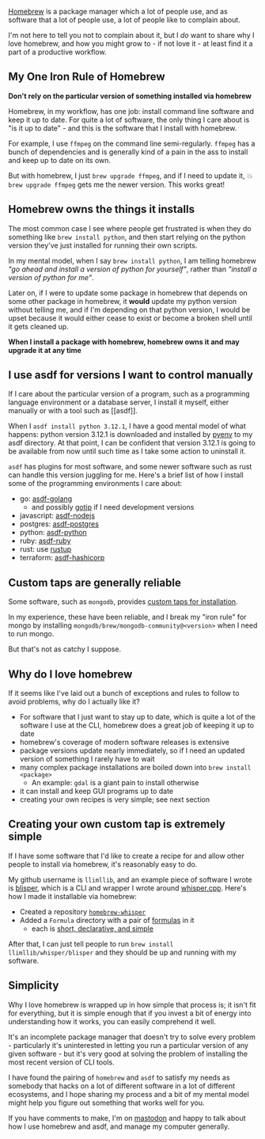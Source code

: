 [Homebrew](https://brew.sh/) is a package manager which a lot of people use, and as software that a lot of people use, a lot of people like to complain about.

I'm not here to tell you not to complain about it, but I _do_ want to share why I love homebrew, and how you might grow to - if not love it - at least find it a part of a productive workflow.
## My One Iron Rule of Homebrew

**Don't rely on the particular version of something installed via homebrew**

Homebrew, in my workflow, has one job: install command line software and keep it up to date. For quite a lot of software, the only thing I care about is "is it up to date" - and this is the software that I install with homebrew.

For example, I use `ffmpeg` on the command line semi-regularly. `ffmpeg` has a bunch of dependencies and is generally kind of a pain in the ass to install and keep up to date on its own.

But with homebrew, I just `brew upgrade ffmpeg`, and if I need to update it, 💥 `brew upgrade ffmpeg` gets me the newer version. This works great!

## Homebrew owns the things it installs

The most common case I see where people get frustrated is when they do something like `brew install python`, and then start relying on the python version they've just installed for running their own scripts.

In my mental model, when I say `brew install python`, I am telling homebrew _"go ahead and install a version of python for yourself"_, rather than _"install a version of python for me"_.

Later on, if I were to update some package in homebrew that depends on some other package in homebrew, it **would** update my python version without telling me, and if I'm depending on that python version, I would be upset because it would either cease to exist or become a broken shell until it gets cleaned up.

**When I install a package with homebrew, homebrew owns it and may upgrade it at any time**

## I use asdf for versions I want to control manually

If I care about the particular version of a program, such as a programming language environment or a database server, I install it myself, either manually or with a tool such as [[asdf]].

When I `asdf install python 3.12.1`, I have a good mental model of what happens: python version 3.12.1 is downloaded and installed by [pyenv](https://github.com/pyenv/pyenv/) to my asdf directory. At that point, I can be confident that version 3.12.1 is going to be available from now until such time as I take some action to uninstall it.

`asdf` has plugins for most software, and some newer software such as rust can handle this version juggling for me. Here's a brief list of how I install some of the programming environments I care about:

- go: [asdf-golang](https://github.com/asdf-community/asdf-golang) 
	- and possibly [gotip](https://pkg.go.dev/golang.org/dl/gotip) if I need development versions
- javascript: [asdf-nodejs](https://github.com/asdf-vm/asdf-nodejs)
- postgres: [asdf-postgres](https://github.com/smashedtoatoms/asdf-postgres)
- python: [asdf-python](https://github.com/asdf-community/asdf-python)
- ruby: [asdf-ruby](https://github.com/asdf-vm/asdf-ruby)
- rust: use [rustup](https://rustup.rs/)
- terraform: [asdf-hashicorp](https://github.com/asdf-community/asdf-hashicorp)

## Custom taps are generally reliable

Some software, such as `mongodb`, provides [custom taps for installation](https://github.com/mongodb/homebrew-brew).

In my experience, these have been reliable, and I break my "iron rule" for mongo by installing `mongodb/brew/mongodb-community@<version>` when I need to run mongo.

But that's not as catchy I suppose.

## Why do I love homebrew

If it seems like I've laid out a bunch of exceptions and rules to follow to avoid problems, why do I actually like it?

- For software that I just want to stay up to date, which is quite a lot of the software I use at the CLI, homebrew does a great job of keeping it up to date
- homebrew's coverage of modern software releases is extensive
- package versions update nearly immediately, so if I need an updated version of something I rarely have to wait
- many complex package installations are boiled down into `brew install <package>`
	- An example: `gdal` is a giant pain to install otherwise
- it can install and keep GUI programs up to date
- creating your own recipes is very simple; see next section

## Creating your own custom tap is extremely simple

If I have some software that I'd like to create a recipe for and allow other people to install via homebrew, it's reasonably easy to do. 

My github username is `llimllib`, and an example piece of software I wrote is [blisper](https://github.com/llimllib/blisper), which is a CLI and wrapper I wrote around [whisper.cpp](https://github.com/ggerganov/whisper.cpp). Here's how I made it installable via homebrew:

- Created a repository [`homebrew-whisper`](https://github.com/llimllib/homebrew-whisper/)
- Added a `Formula` directory with a pair of [formulas](https://docs.brew.sh/Formula-Cookbook) in it
	- each is [short, declarative, and simple](https://github.com/llimllib/homebrew-whisper/blob/main/Formula/blisper.rb)

After that, I can just tell people to run `brew install llimllib/whisper/blisper` and they should be up and running with my software.
## Simplicity

Why I love homebrew is wrapped up in how simple that process is; it isn't fit for everything, but it is simple enough that if you invest a bit of energy into understanding how it works, you can easily comprehend it well.

It's an incomplete package manager that doesn't try to solve every problem - particularly it's uninterested in letting you run a particular version of any given software - but it's very good at solving the problem of installing the most recent version of CLI tools.

I have found the pairing of `homebrew` and `asdf` to satisfy my needs as somebody that hacks on a lot of different software in a lot of different ecosystems, and I hope sharing my process and a bit of my mental model might help you figure out something that works well for you.

If you have comments to make, I'm on [mastodon](https://elk.zone/hachyderm.io/@llimllib/112005194762232755) and happy to talk about how I use homebrew and asdf, and manage my computer generally.